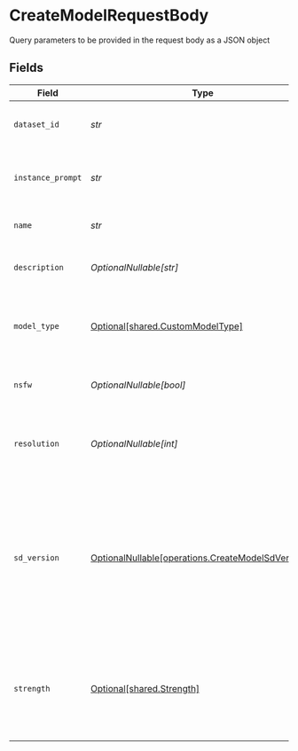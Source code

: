 # CreateModelRequestBody

Query parameters to be provided in the request body as a JSON object


## Fields

| Field                                                                                                                                      | Type                                                                                                                                       | Required                                                                                                                                   | Description                                                                                                                                |
| ------------------------------------------------------------------------------------------------------------------------------------------ | ------------------------------------------------------------------------------------------------------------------------------------------ | ------------------------------------------------------------------------------------------------------------------------------------------ | ------------------------------------------------------------------------------------------------------------------------------------------ |
| `dataset_id`                                                                                                                               | *str*                                                                                                                                      | :heavy_check_mark:                                                                                                                         | The ID of the dataset to train the model on.                                                                                               |
| `instance_prompt`                                                                                                                          | *str*                                                                                                                                      | :heavy_check_mark:                                                                                                                         | The instance prompt to use during training.                                                                                                |
| `name`                                                                                                                                     | *str*                                                                                                                                      | :heavy_check_mark:                                                                                                                         | The name of the model.                                                                                                                     |
| `description`                                                                                                                              | *OptionalNullable[str]*                                                                                                                    | :heavy_minus_sign:                                                                                                                         | The description of the model.                                                                                                              |
| `model_type`                                                                                                                               | [Optional[shared.CustomModelType]](../../models/shared/custommodeltype.md)                                                                 | :heavy_minus_sign:                                                                                                                         | The category the most accurately reflects the model.                                                                                       |
| `nsfw`                                                                                                                                     | *OptionalNullable[bool]*                                                                                                                   | :heavy_minus_sign:                                                                                                                         | Whether or not the model is NSFW.                                                                                                          |
| `resolution`                                                                                                                               | *OptionalNullable[int]*                                                                                                                    | :heavy_minus_sign:                                                                                                                         | The resolution for training. Must be 512 or 768.                                                                                           |
| `sd_version`                                                                                                                               | [OptionalNullable[operations.CreateModelSdVersions]](../../models/operations/createmodelsdversions.md)                                     | :heavy_minus_sign:                                                                                                                         | The base version of stable diffusion to use if not using a custom model. v1_5 is 1.5, v2 is 2.1, if not specified it will default to v1_5. |
| `strength`                                                                                                                                 | [Optional[shared.Strength]](../../models/shared/strength.md)                                                                               | :heavy_minus_sign:                                                                                                                         | When training using the PIXEL_ART model type, this influences the training strength.                                                       |